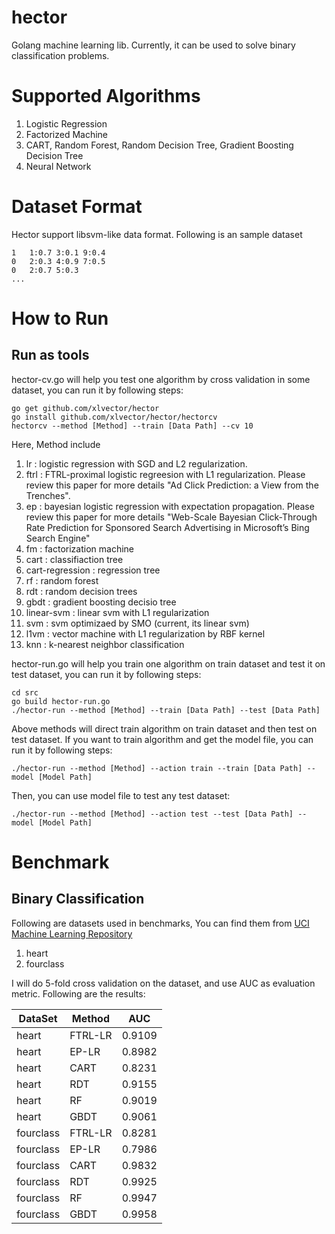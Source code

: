 hector
======

Golang machine learning lib. Currently, it can be used to solve binary classification problems.

# Supported Algorithms

1. Logistic Regression
2. Factorized Machine
3. CART, Random Forest, Random Decision Tree, Gradient Boosting Decision Tree
4. Neural Network

# Dataset Format

Hector support libsvm-like data format. Following is an sample dataset

	1 	1:0.7 3:0.1 9:0.4
	0	2:0.3 4:0.9 7:0.5
	0	2:0.7 5:0.3
	...

# How to Run

## Run as tools

hector-cv.go will help you test one algorithm by cross validation in some dataset, you can run it by following steps:

	go get github.com/xlvector/hector
	go install github.com/xlvector/hector/hectorcv
	hectorcv --method [Method] --train [Data Path] --cv 10

Here, Method include

1. lr : logistic regression with SGD and L2 regularization.
2. ftrl : FTRL-proximal logistic regreesion with L1 regularization. Please review this paper for more details "Ad Click Prediction: a View from the Trenches".
3. ep : bayesian logistic regression with expectation propagation. Please review this paper for more details "Web-Scale Bayesian Click-Through Rate Prediction for Sponsored Search Advertising in Microsoft’s Bing Search Engine"
4. fm : factorization machine
5. cart : classifiaction tree
6. cart-regression : regression tree
7. rf : random forest
8. rdt : random decision trees
9. gbdt : gradient boosting decisio tree
10. linear-svm : linear svm with L1 regularization
11. svm : svm optimizaed by SMO (current, its linear svm)
12. l1vm : vector machine with L1 regularization by RBF kernel
13. knn : k-nearest neighbor classification

hector-run.go will help you train one algorithm on train dataset and test it on test dataset, you can run it by following steps:

	cd src
	go build hector-run.go
	./hector-run --method [Method] --train [Data Path] --test [Data Path]

Above methods will direct train algorithm on train dataset and then test on test dataset. If you want to train algorithm and get the model file, you can run it by following steps:

	./hector-run --method [Method] --action train --train [Data Path] --model [Model Path]

Then, you can use model file to test any test dataset:

	./hector-run --method [Method] --action test --test [Data Path] --model [Model Path]

# Benchmark

## Binary Classification

Following are datasets used in benchmarks, You can find them from [UCI Machine Learning Repository](http://archive.ics.uci.edu/ml/)

1. heart
2. fourclass

I will do 5-fold cross validation on the dataset, and use AUC as evaluation metric. Following are the results:

DataSet | Method | AUC
------- | ------ | ---
heart   | FTRL-LR   |0.9109
heart   | EP-LR | 0.8982
heart | CART | 0.8231
heart | RDT | 0.9155
heart | RF | 0.9019
heart | GBDT | 0.9061
fourclass | FTRL-LR | 0.8281
fourclass | EP-LR | 0.7986
fourclass | CART | 0.9832
fourclass | RDT | 0.9925
fourclass | RF | 0.9947
fourclass | GBDT | 0.9958

